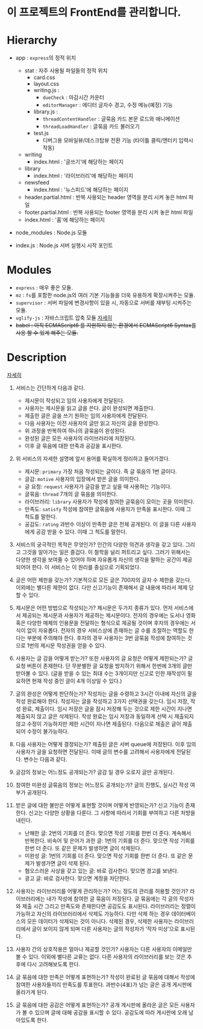 # 이 프로젝트의 FrontEnd를 관리합니다.

# Hierarchy

- app : `express`의 정적 위치
    - stat : 자주 사용될 파일들의 정적 위치
        * card.css
        * layout.css
        * writing.js :
            + `dueCheck` : 마감시간 카운터
            + `editorManager` : 에디터 글자수 경고, 수정 메뉴(예정) 기능
        * library.js :
            + `threadContentHandler` : 글묶음 카드 본문 로드와 애니메이션
            + `threadLoadHandler` : 글묶음 카드 불러오기  
        * test.js
            + 디버그용 모바일뷰/데스크탑뷰 전환 기능 (타이틀 클릭/엔터키 입력시 작동)
    - writing
        * index.html : '글쓰기'에 해당하는 페이지
    - library
        * index.html : '라이브러리'에 해당하는 페이지
    - newsfeed
        * index.html : '뉴스피드'에 해당하는 페이지

    * header.partial.html : 반복 사용되는 header 영역을 분리 시켜 놓은 html 파일
    * footer.partial.html : 반복 사용되는 footer 영역을 분리 시켜 놓은 html 파일
    * index.html : '홈'에 해당하는 페이지
- node_modules : Node.js 모듈
* index.js : Node.js 서버 실행시 시작 포인트

# Modules

- `express` : 매우 좋은 모듈.
- `mz` : `fs`를 포함한 node.js의 여러 기본 기능들을 더욱 유용하게 확장시켜주는 모듈.
- `supervisor` : 서버 파일에 변경사항이 있을 시, 자동으로 서버를 재부팅 시켜주는 모듈.
- `uglify-js` : 자바스크립트 압축 모듈 [자세히](https://github.com/mishoo/UglifyJS2)
- ~~babel : 아직 ECMAScript6 를 지원하지 않는 환경에서 ECMAScript6 Syntax를 사용 할 수 있게 해주는 모듈.~~

# Description
[자세히](https://github.com/Writing-Service/Design-Documents)

1. 서비스는 간단하게 다음과 같다.
    - 제시문이 작성되고 임의 사용자에게 전달된다.
    - 사용자는 제시문을 읽고 글을 쓴다. 글이 완성되면 제출한다.
    - 제출한 글은 글을 쓰기 원하는 임의 사용자에게 전달된다.
    - 다음 사용자는 이전 사용자의 글만 읽고 자신의 글을 완성한다.
    - 위 과정을 반복하여 하나의 글묶음이 완성된다.
    - 완성된 글은 모든 사용자의 라이브러리에 저장된다.
    - 이후 글 묶음에 대한 만족과 공감을 표시한다.

2. 위 서비스의 자세한 설명에 앞서 용어를 확실하게 정리하고 들어가겠다.
    - 제시문: `primary` 가장 처음 작성되는 글이다. 즉 글 묶음의 1번 글이다.
    - 글감: `motive` 사용자의 입장에서 받은 글을 의미한다.
    - 글 요청: `request` 사용자가 글감을 받고 싶을 때 사용하는 기능이다.
    - 글묶음: `thread` 7개의 글 묶음을 의미한다.
    - 라이브러리: `library` 사용자가 작성에 참여한 글묶음이 모이는 곳을 의미한다.
    - 만족도: `satisfy` 작성에 참여한 글묶음에 사용자가 만족을 표시한다. 이때 그 척도를 말한다.
    - 공감도: `rating` 과반수 이상이 만족한 글은 전체 공개된다. 이 글을 다른 사용자에게 공감 받을 수 있다. 이때 그 척도를 말한다.
  
3. 서비스의 궁극적인 목적은 무엇인가?
인간의 다양한 의견과 생각을 갖고 있다. 그리고 그것을 알아가는 일은 즐겁다. 이 철학을 널리 퍼트리고 싶다. 그러기 위해서는 다양한 생각을 보여줄 수 있어야 하며 자유롭게 자신의 생각을 말하는 공간이 제공되어야 한다. 이 서비스는 이 원리를 중심으로 기획되었다.

4. 글은 어떤 제한을 갖는가?
기본적으로 모든 글은 700자의 글자 수 제한을 갖는다. 이외에는 별다른 제한이 없다. 다만 신고기능이 존재해서 글 내용에 따라서 제제 당할 수 있다.

5. 제시문은 어떤 방법으로 작성되는가?
제시문은 두가지 종류가 있다. 먼저 서비스에서 제공되는 제시문과 사용자가 제공하는 제시문이다. 전자의 경우에는 도서나 영화 혹은 다양한 매체의 인용문을 전달하는 형식으로 제공될 것이며 후자의 경우에는 서식이 없이 자유롭다. 전자의 경우 서비스상에 존재하는 글 수를 조절하는 역할도 한다는 부분에 주의해야 한다. 후자의 경우 사용자는 3번 글묶음 작성에 참여하는 것으로 1번의 제시문 작성권을 얻을 수 있다.

6. 사용자는 글 감을 어떻게 받는가? 또한 사용자의 글 요청은 어떻게 제한되는가?
글 요청 버튼이 존재한다. 단 무분별한 글 요청을 방지하기 위해서 한번에 3개의 글만 받아볼 수 있다. (글을 받을 수 있는 최대 수는 3개이지만 신고로 인한 재작성이 필요하면 현재 작성 중인 글이 4개 이상일 수 있다.)

7. 글의 완성은 어떻게 판단하는가?
작성자는 글을 수령하고 3시간 이내에 자신의 글을 작성 완료해야 한다. 작성자는 글을 작성하고 3가지 선택권을 갖는다. 임시 저장, 작성 완료, 제출이다. 임시 저장은 글을 잠시 저장해 두는 것으로 제한 시간이 지나면 제출되지 않고 글은 삭제된다. 작성 완료는 임시 저장과 동일하게 선택 시 제출되지 않고 수정이 가능하지만 제한 시간이 지나면 제출된다. 다음으로 제출은 글이 제출되어 수정이 불가능하다.

8. 다음 사용자는 어떻게 결정되는가?
제출된 글은 서버 queue에 저장된다. 이후 임의 사용자가 글을 요청하면 전달된다. 이때 글의 변수를 고려해서 사용자에게 전달된다. 변수는 다음과 같다.

9. 글감의 정보는 어느정도 공개되는가?
글감 일 경우 오로지 글만 공개된다.

10. 참여한 미완성 글묶음의 정보는 어느정도 공개되는가?
글의 진행도, 실시간 작성 여부가 공개된다.

11. 받은 글에 대한 불만은 어떻게 표현할 것이며 어떻게 반영되는가?
신고 기능이 존재한다. 신고는 다양한 상황을 다룬다. 그 사항에 따라서 기회를 부여하고 다른 처방을 내린다.
    - 난해한 글: 2번의 기회를 더 준다. 맞으면 작성 기회를 한번 더 준다. 계속해서 반복한다.
    비속어 및 은어가 과한 글: 1번의 기회를 더 준다. 맞으면 작성 기회를 한번 더 준다. 또 같은 문제가 발생하면 글이 삭제된다.  
    - 미완성 글: 1번의 기회를 더 준다. 맞으면 작성 기회를 한번 더 준다. 또 같은 문제가 발생가면 글이 삭제 된다.
    - 혐오스러운 사상을 갖고 있는 글: 바로 검사한다. 맞으면 경고를 보낸다.
    - 광고 글: 바로 검사한다. 맞으면 계정을 차단한다.

12. 사용자는 라이브러리를 어떻게 관리하는가? 어느 정도의 관리를 허용할 것인가?
라이브러리에는 내가 작성에 참여한 글 묶음이 저장된다. 글 묶음에는 각 글의 작성자와 제출 시간 그리고 만족도와 존재한다면 공감도도 표시된다. 라이브러리는 정렬이 가능하고 자신의 라이브러리에서 삭제도 가능하다. 다만 삭제 하는 경우 데이터베이스의 모든 데이터가 삭제되는 것이 아니다. 삭제된 경우, 삭제한 사용자는 라이브러리에서 글이 보이지 않게 되며 다른 사용자는 글의 작성자가 ‘작자 미상’으로 표시된다.

13. 사용자 간의 상호작용은 얼마나 제공할 것인가?
사용자는 다른 사용자의 이메일만 볼 수 있다. 이외에 별다른 교류는 없다. 다른 사용자의 라이브러리를 보는 것은 추후에 다시 고려해보도록 한다.

14. 글 묶음에 대한 만족은 어떻게 표현하는가?
작성이 완료된 글 묶음에 대해서 작성에 참여한 사용자들끼리 만족도를 투표한다. 과반수(4표)가 넘는 글은 공개 게시판에 올라가게 된다.

15. 글 묶음에 대한 공감은 어떻게 표현하는가?
공개 게시판에 올라온 글은 모든 사용자가 볼 수 있으며 글에 대해 공감을 표시할 수 있다. 공감도에 따라 게시판에 오래 남아있도록 한다.
